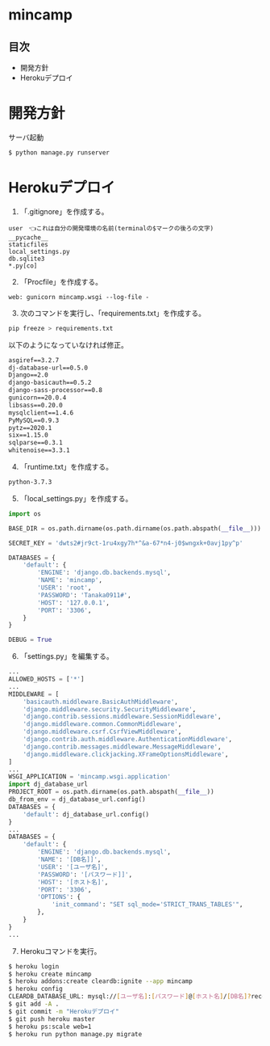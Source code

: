# mincamp
## 目次
- 開発方針
- Herokuデプロイ

# 開発方針
サーバ起動
```bash
$ python manage.py runserver 
```
 
# Herokuデプロイ
1. 「.gitignore」を作成する。

```.gitignore
user　👈これは自分の開発環境の名前(terminalの$マークの後ろの文字)
__pycache__
staticfiles
local_settings.py
db.sqlite3
*.py[co]
```

2. 「Procfile」を作成する。

```Procfile
web: gunicorn mincamp.wsgi --log-file -
```

3. 次のコマンドを実行し、「requirements.txt」を作成する。

```bash
pip freeze > requirements.txt
```
以下のようになっていなければ修正。

```requirements.txt
asgiref==3.2.7
dj-database-url==0.5.0
Django==2.0
django-basicauth==0.5.2
django-sass-processor==0.8
gunicorn==20.0.4
libsass==0.20.0
mysqlclient==1.4.6
PyMySQL==0.9.3
pytz==2020.1
six==1.15.0
sqlparse==0.3.1
whitenoise==3.3.1
```

 
4. 「runtime.txt」を作成する。

```runtime.txt
python-3.7.3
```

5. 「local_settings.py」を作成する。

```local_settings.py
import os

BASE_DIR = os.path.dirname(os.path.dirname(os.path.abspath(__file__)))

SECRET_KEY = 'dwts2#jr9ct-1ru4xgy7h*^&a-67*n4-j0$wngxk+0avj1py^p'

DATABASES = {
    'default': {
        'ENGINE': 'django.db.backends.mysql',
        'NAME': 'mincamp',
        'USER': 'root',
        'PASSWORD': 'Tanaka0911#',
        'HOST': '127.0.0.1',
        'PORT': '3306',
    }
}

DEBUG = True
```

6. 「settings.py」を編集する。

```settings.py
...
ALLOWED_HOSTS = ['*']
...
MIDDLEWARE = [
    'basicauth.middleware.BasicAuthMiddleware',
    'django.middleware.security.SecurityMiddleware',
    'django.contrib.sessions.middleware.SessionMiddleware',
    'django.middleware.common.CommonMiddleware',
    'django.middleware.csrf.CsrfViewMiddleware',
    'django.contrib.auth.middleware.AuthenticationMiddleware',
    'django.contrib.messages.middleware.MessageMiddleware',
    'django.middleware.clickjacking.XFrameOptionsMiddleware',
]
...
WSGI_APPLICATION = 'mincamp.wsgi.application'
import dj_database_url
PROJECT_ROOT = os.path.dirname(os.path.abspath(__file__))
db_from_env = dj_database_url.config()
DATABASES = {
    'default': dj_database_url.config()
}
...
DATABASES = {
    'default': {
        'ENGINE': 'django.db.backends.mysql',
        'NAME': '[DB名]]',
        'USER': '[ユーザ名]',
        'PASSWORD': '[パスワード]]',
        'HOST': '[ホスト名]',
        'PORT': '3306',
        'OPTIONS': {
            'init_command': "SET sql_mode='STRICT_TRANS_TABLES'",
        },
    }
}
...
```

7. Herokuコマンドを実行。

```bash
$ heroku login
$ heroku create mincamp
$ heroku addons:create cleardb:ignite --app mincamp
$ heroku config
CLEARDB_DATABASE_URL: mysql://[ユーザ名]:[パスワード]@[ホスト名]/[DB名]?reconnect=true
$ git add -A . 
$ git commit -m "Herokuデプロイ"
$ git push heroku master
$ heroku ps:scale web=1
$ heroku run python manage.py migrate
```